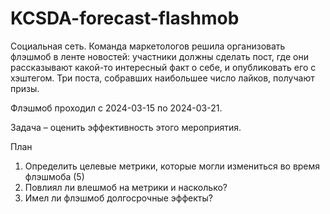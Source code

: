 # KCSDA-forecast-flashmob

Социальная сеть. Команда маркетологов решила организовать флэшмоб в ленте новостей: участники должны сделать пост, где они рассказывают какой-то интересный факт о себе, и опубликовать его с хэштегом. Три поста, собравших наибольшее число лайков, получают призы.

Флэшмоб проходил с 2024-03-15 по 2024-03-21. 

Задача – оценить эффективность этого мероприятия.

План
1) Определить целевые метрики, которые могли измениться во время флэшмоба (5)
2) Повлиял ли влешмоб на метрики и насколько?
3) Имел ли флэшмоб долгосрочные эффекты?
